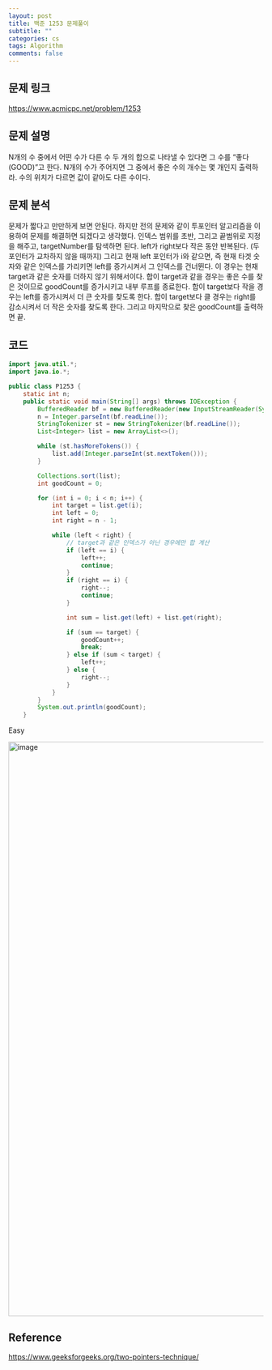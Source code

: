 ```yaml
---
layout: post
title: 백준 1253 문제풀이
subtitle: ""
categories: cs
tags: Algorithm
comments: false
---
```


## 문제 링크

<https://www.acmicpc.net/problem/1253>

## 문제 설명

N개의 수 중에서 어떤 수가 다른 수 두 개의 합으로 나타낼 수 있다면 그 수를 “좋다(GOOD)”고 한다.
N개의 수가 주어지면 그 중에서 좋은 수의 개수는 몇 개인지 출력하라.
수의 위치가 다르면 값이 같아도 다른 수이다.

## 문제 분석

문제가 짧다고 만만하게 보면 안된다.
하지만 전의 문제와 같이 투포인터 알고리즘을 이용하여 문제를 해결하면 되겠다고 생각했다.
인덱스 범위를 초반, 그리고 끝범위로 지정을 해주고, targetNumber를 탐색하면 된다.
left가 right보다 작은 동안 반복된다. (두 포인터가 교차하지 않을 때까지)
그리고 현재 left 포인터가 i와 같으면, 즉 현재 타겟 숫자와 같은 인덱스를 가리키면 left를 증가시켜서 그 인덱스를 건너뛴다. 
이 경우는 현재 target과 같은 숫자를 더하지 않기 위해서이다.
합이 target과 같을 경우는 좋은 수를 찾은 것이므로 goodCount를 증가시키고 내부 루프를 종료한다.
합이 target보다 작을 경우는 left를 증가시켜서 더 큰 숫자를 찾도록 한다.
합이 target보다 클 경우는 right를 감소시켜서 더 작은 숫자를 찾도록 한다.
그리고 마지막으로 찾은 goodCount를 출력하면 끝.

## 코드

```java
import java.util.*;
import java.io.*;

public class P1253 {
    static int n;
    public static void main(String[] args) throws IOException {
        BufferedReader bf = new BufferedReader(new InputStreamReader(System.in));
        n = Integer.parseInt(bf.readLine());
        StringTokenizer st = new StringTokenizer(bf.readLine());
        List<Integer> list = new ArrayList<>();

        while (st.hasMoreTokens()) {
            list.add(Integer.parseInt(st.nextToken()));
        }

        Collections.sort(list);
        int goodCount = 0;

        for (int i = 0; i < n; i++) {
            int target = list.get(i);
            int left = 0;
            int right = n - 1;

            while (left < right) {
                // target과 같은 인덱스가 아닌 경우에만 합 계산
                if (left == i) {
                    left++;
                    continue;
                }
                if (right == i) {
                    right--;
                    continue;
                }

                int sum = list.get(left) + list.get(right);

                if (sum == target) {
                    goodCount++;
                    break;
                } else if (sum < target) {
                    left++;
                } else {
                    right--;
                }
            }
        }
        System.out.println(goodCount);
    }
```

Easy

<img width="1135" alt="image" src="https://github.com/user-attachments/assets/1d44bc64-245c-4866-8375-7184af91aeff">

## Reference

<https://www.geeksforgeeks.org/two-pointers-technique/>